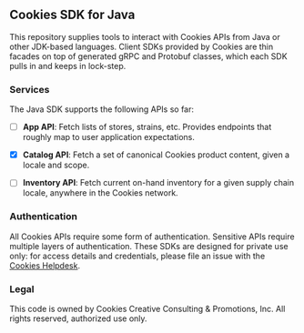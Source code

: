 
## Cookies SDK for Java

This repository supplies tools to interact with Cookies APIs from Java or other JDK-based languages. Client SDKs provided by Cookies are thin facades on top of generated gRPC and Protobuf classes, which each SDK pulls in and keeps in lock-step.


### Services

The Java SDK supports the following APIs so far:

- [ ] **App API**: Fetch lists of stores, strains, etc. Provides endpoints that roughly map to user application expectations.
- [x] **Catalog API**: Fetch a set of canonical Cookies product content, given a locale and scope.
- [ ] **Inventory API**: Fetch current on-hand inventory for a given supply chain locale, anywhere in the Cookies network.


### Authentication

All Cookies APIs require some form of authentication. Sensitive APIs require multiple layers of authentication. These SDKs are designed for private use only: for access details and credentials, please file an issue with the [Cookies Helpdesk](https://go.cookies.co/helpdesk).


### Legal

This code is owned by Cookies Creative Consulting & Promotions, Inc. All rights reserved, authorized use only.


